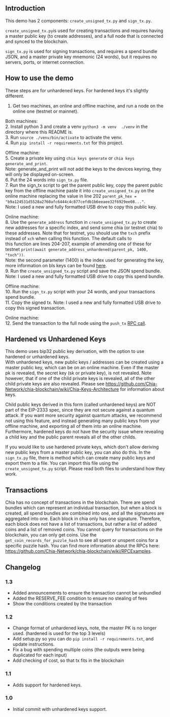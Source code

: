 ## Introduction

This demo has 2 components: `create_unsigned_tx.py` and `sign_tx.py`.  

`create_unsigned_tx.py`is used for creating transactions and requires having a master public key (to create addresses), 
and a full node that is connected and synced to the blockchain.  

`sign_tx.py` is used for signing transactions, and requires a spend bundle JSON, and a master private key mnemonic (24 words), 
but it requires no servers, ports, or internet connection.  

## How to use the demo

These steps are for unhardened keys. For hardened keys it's slightly different.  

1. Get two machines, an online and offline machine, and run a node on the online one (testnet or mainnet).  

Both machines:  
2. Install python 3 and create a venv `python3 -m venv  ./venv` in the directory where this README is.  
3. Run `source ./venv/bin/activate` to activate the venv.  
4. Run `pip install -r requirements.txt` for this project.  

Offline machine:  
5. Create a private key using `chia keys generate` or `chia keys generate_and_print`.  
Note: generate_and_print will not add the keys to the devices keyring, they will only be displayed on-screen.  
6. Put the 24 words into `sign_tx.py` file.  
7. Run the sign_tx script to get the parent public key, copy the parent public key from the offline machine paste it into `create_unsigned_tx.py` on the online machine replacing the value in line 202 `parent_pk_hex = "b9a124531d5528a2760afc6444c4c877cefdb1b6eeaee32f6929ee08..."`.  
Note: I used a new and fully formatted USB drive to copy this public key.  

Online machine:  
8. Use the `generate_address` function in `create_unsigned_tx.py` to create new addresses for a specific index, and send some chia (or testnet chia) to these addresses. Note that for testnet, you should use the `txch` prefix instead of `xch` when calling this function. The default calls to  
this function are lines 204-207, example of amending one of these for testnet `print(await generate_address_unhardened(parent_pk, 1400, "txch"))`.  
Note: the second parameter (1400) is the index used for generating the key,  
more information on bls keys can be found [here](https://docs.chia.net/bls-keys/).  
9. Run the `create_unsigned_tx.py` script and save the JSON spend bundle. Note: I used a new and fully formatted USB drive to copy this spend bundle.  

Offline machine:  
10. Run the `sign_tx.py` script with your 24 words, and your transactions spend bundle.  
11. Copy the signed tx. Note: I used a new and fully formatted USB drive to copy this signed transaction.  

Online machine:  
12. Send the transaction to the full node using the `push_tx` [RPC call](https://docs.chia.net/full-node-rpc#push_tx).  

## Hardened vs Unhardened Keys
This demo uses bip32 public key derivation, with the option to use hardened or unhardened keys.  
With unhardened keys, new public keys / addresses can be created using a master
public key, which can be on an online machine. Even if the master pk is revealed, the secret key (sk or private key),
is not revealed. Note however, that if one of the child private keys is revealed, all of the other child private keys
are also revealed. Please see https://github.com/Chia-Network/chia-blockchain/wiki/Chia-Keys-Architecture for information
about keys.

Child public keys derived in this form (called unhardened keys) are NOT part of the EIP-2333 spec, since they are not secure against a quantum
attack. If you want more security against quantum attacks, we recommend not using this feature, and instead generating
many public keys from your offline machine, and exporting all of them into an online machine. Furthermore, hardened
keys do not have the security issue where revealing a child key and the public parent reveals all of the other childs.

If you would like to use hardened private keys, which don't allow deriving new public keys from a master public key,
you can also do this. In the `sign_tx.py` file, there is method which can create many public keys and export them to
a file. You can import this file using the `create_unsigned_tx.py` script. Please read both files to understand how
they work.


## Transactions
Chia has no concept of transactions in the blockchain. There are spend bundles which can represent an individual
transaction, but when a block is created, all spend bundles are combined into one, and all the signatures are 
aggregated into one. Each block in chia only has one signature. Therefore, each block does not have a list
of transactions, but rather a list of added coins and a list of removed coins. You cannot query for transactions on
the blockchain, you can only get coins. Use the `get_coin_records_for_puzzle_hash` to see all spent or unspent
coins for a specific puzzle hash. You can find more information about the RPCs here: https://github.com/Chia-Network/chia-blockchain/wiki/RPCExamples.

## Changelog

### 1.3
- Added announcements to ensure the transaction cannot be unbundled
- Added the RESERVE_FEE condition to ensure no stealing of fees
- Show the conditions created by the transaction

### 1.2
- Change format of unhardened keys, note, the master PK is no longer used. (hardened is used for the top 3 levels)
- Add setup.py so you can do `pip install -r requirements.txt`, and update instructions.
- Fix a bug with spending multiple coins (the outputs were being duplicated for each input)
- Add checking of cost, so that tx fits in the blockchain

### 1.1
- Adds support for hardened keys.

### 1.0
- Initial commit with unhardened keys support.
